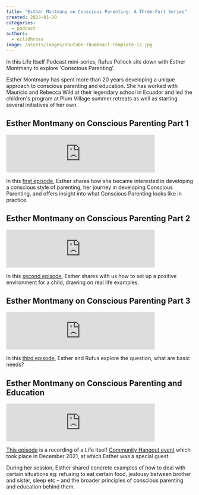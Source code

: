 ```yaml
---
title: "Esther Montmany on Conscious Parenting: A Three-Part Series"
created: 2023-01-30
categories: 
  - podcast
authors: 
  - eilidhross
image: /assets/images/Youtube-Thumbnail-Template-12.jpg
---
```


In this Life Itself Podcast mini-series, Rufus Pollock sits down with Esther Montmany to explore 'Conscious Parenting'.

Esther Montmany has spent more than 20 years developing a unique approach to conscious parenting and education. She has worked with Mauricio and Rebecca Wild at their legendary school in Ecuador and led the children's program at Plum Village summer retreats as well as starting several initiatives of her own.

## Esther Montmany on Conscious Parenting Part 1

<iframe src="https://anchor.fm/life-itself/embed/episodes/Esther-Montmany-on-Conscious-Parenting-Part-1-e1tvuj9/a-a7gpq18" height="102px" width="400px" frameborder="0" scrolling="no"></iframe>

In this [first episode](https://lifeitself.org/podcast/esther-montmany-on-conscious-parenting-part-1), Esther shares how she became interested in developing a conscious style of parenting, her journey in developing Conscious Parenting, and offers insight into what Conscious Parenting looks like in practice.

## Esther Montmany on Conscious Parenting Part 2

<iframe src="https://anchor.fm/life-itself/embed/episodes/Esther-Montmany-on-Conscious-Parenting-Part-2-e1u00dh/a-a7gpq18" height="102px" width="400px" frameborder="0" scrolling="no"></iframe>

In this [second episode](https://lifeitself.org/podcast/esther-montmany-on-conscious-parenting-part-2), Esther shares with us how to set up a positive environment for a child, drawing on real life examples.

## Esther Montmany on Conscious Parenting Part 3

<iframe src="https://anchor.fm/life-itself/embed/episodes/Esther-Montmany-on-Conscious-Parenting-Part-3-e1u045v/a-a7gpq18" height="102px" width="400px" frameborder="0" scrolling="no"></iframe> 

In this [third episode](https://lifeitself.org/podcast/esther-montmany-on-conscious-parenting-part-3), Esther and Rufus explore the question, what are basic needs?

## Esther Montmany on Conscious Parenting and Education

<iframe src="https://anchor.fm/life-itself/embed/episodes/Esther-Montmany-on-Conscious-Parenting-and-Education-e1u947h" height="102px" width="400px" frameborder="0" scrolling="no"></iframe>

[This episode](https://lifeitself.org/podcast/esther-montmany-on-conscious-parenting-and-education) is a recording of a Life Itself [Community Hangout event](https://lifeitself.org/blog/2021/11/30/community-hangout-december-2021) which took place in December 2021, at which Esther was a special guest. 

During her session, Esther shared concrete examples of how to deal with certain situations eg: refusing to eat certain food, jealousy between brother and sister, sleep etc – and the broader principles of conscious parenting and education behind them.





